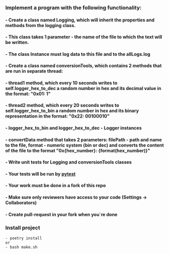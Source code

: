 ### Implement a program with the following functionality:
#### - Create a class named Logging, which will inherit the properties and methods from the logging class.
#### - This class takes 1 parameter - the name of the file to which the text will be written.
#### - The class Instance must log data to this file and to the allLogs.log
#### - Create a class named conversionTools, which contains 2 methods that are run in separate thread:
####    - thread1 method, which every 10 seconds writes to self.logger_hex_to_dec a random number in hex and its decimal value in the format: "0x01: 1"
####    - thread2 method, which every 20 seconds writes to self.logger_hex_to_bin a random number in hex and its binary representation in the format: "0x22: 00100010"
####    - logger_hex_to_bin and logger_hex_to_dec - Logger instances
####    - convertData method that takes 2 parameters: filePath - path and name to the file, format - numeric system (bin or dec) and converts the content of the file to the format "0x{hex_number}: {format(hex_number)}"
#### - Write unit tests for Logging and conversionTools classes
#### - Your tests will be run by [pytest](https://docs.pytest.org/en/7.1.x/contents.html)
#### - Your work must be done in a fork of this repo
#### - Make sure only reviewers have access to your code (Settings -> Collaborators)
#### - Create pull-request in your fork when you`re done

### Install project
````
- poetry install
or
- bash make.sh
````
